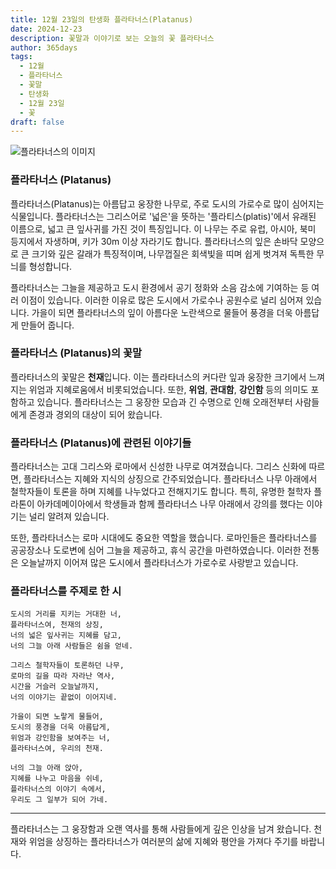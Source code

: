 ```yaml
---
title: 12월 23일의 탄생화 플라타너스(Platanus)
date: 2024-12-23
description: 꽃말과 이야기로 보는 오늘의 꽃 플라타너스
author: 365days
tags:
  - 12월
  - 플라타너스
  - 꽃말
  - 탄생화
  - 12월 23일
  - 꽃
draft: false
---
```



![플라타너스의 이미지](https://cdn.pixabay.com/photo/2016/04/17/21/03/buds-1335546_960_720.jpg#center)


### 플라타너스 (Platanus)

플라타너스(Platanus)는 아름답고 웅장한 나무로, 주로 도시의 가로수로 많이 심어지는 식물입니다. 플라타너스는 그리스어로 '넓은'을 뜻하는 '플라티스(platis)'에서 유래된 이름으로, 넓고 큰 잎사귀를 가진 것이 특징입니다. 이 나무는 주로 유럽, 아시아, 북미 등지에서 자생하며, 키가 30m 이상 자라기도 합니다. 플라타너스의 잎은 손바닥 모양으로 큰 크기와 깊은 갈래가 특징적이며, 나무껍질은 회색빛을 띠며 쉽게 벗겨져 독특한 무늬를 형성합니다.

플라타너스는 그늘을 제공하고 도시 환경에서 공기 정화와 소음 감소에 기여하는 등 여러 이점이 있습니다. 이러한 이유로 많은 도시에서 가로수나 공원수로 널리 심어져 있습니다. 가을이 되면 플라타너스의 잎이 아름다운 노란색으로 물들어 풍경을 더욱 아름답게 만들어 줍니다.

### 플라타너스 (Platanus)의 꽃말

플라타너스의 꽃말은 **천재**입니다. 이는 플라타너스의 커다란 잎과 웅장한 크기에서 느껴지는 위엄과 지혜로움에서 비롯되었습니다. 또한, **위엄**, **관대함**, **강인함** 등의 의미도 포함하고 있습니다. 플라타너스는 그 웅장한 모습과 긴 수명으로 인해 오래전부터 사람들에게 존경과 경외의 대상이 되어 왔습니다.

### 플라타너스 (Platanus)에 관련된 이야기들

플라타너스는 고대 그리스와 로마에서 신성한 나무로 여겨졌습니다. 그리스 신화에 따르면, 플라타너스는 지혜와 지식의 상징으로 간주되었습니다. 플라타너스 나무 아래에서 철학자들이 토론을 하며 지혜를 나누었다고 전해지기도 합니다. 특히, 유명한 철학자 플라톤이 아카데메이아에서 학생들과 함께 플라타너스 나무 아래에서 강의를 했다는 이야기는 널리 알려져 있습니다.

또한, 플라타너스는 로마 시대에도 중요한 역할을 했습니다. 로마인들은 플라타너스를 공공장소나 도로변에 심어 그늘을 제공하고, 휴식 공간을 마련하였습니다. 이러한 전통은 오늘날까지 이어져 많은 도시에서 플라타너스가 가로수로 사랑받고 있습니다.

### 플라타너스를 주제로 한 시

	도시의 거리를 지키는 거대한 너,  
	플라타너스여, 천재의 상징,  
	너의 넓은 잎사귀는 지혜를 담고,  
	너의 그늘 아래 사람들은 쉼을 얻네.
	
	그리스 철학자들이 토론하던 나무,  
	로마의 길을 따라 자라난 역사,  
	시간을 거슬러 오늘날까지,  
	너의 이야기는 끝없이 이어지네.
	
	가을이 되면 노랗게 물들어,  
	도시의 풍경을 더욱 아름답게,  
	위엄과 강인함을 보여주는 너,  
	플라타너스여, 우리의 천재.
	
	너의 그늘 아래 앉아,  
	지혜를 나누고 마음을 쉬네,  
	플라타너스의 이야기 속에서,  
	우리도 그 일부가 되어 가네.

---

플라타너스는 그 웅장함과 오랜 역사를 통해 사람들에게 깊은 인상을 남겨 왔습니다. 천재와 위엄을 상징하는 플라타너스가 여러분의 삶에 지혜와 평안을 가져다 주기를 바랍니다.